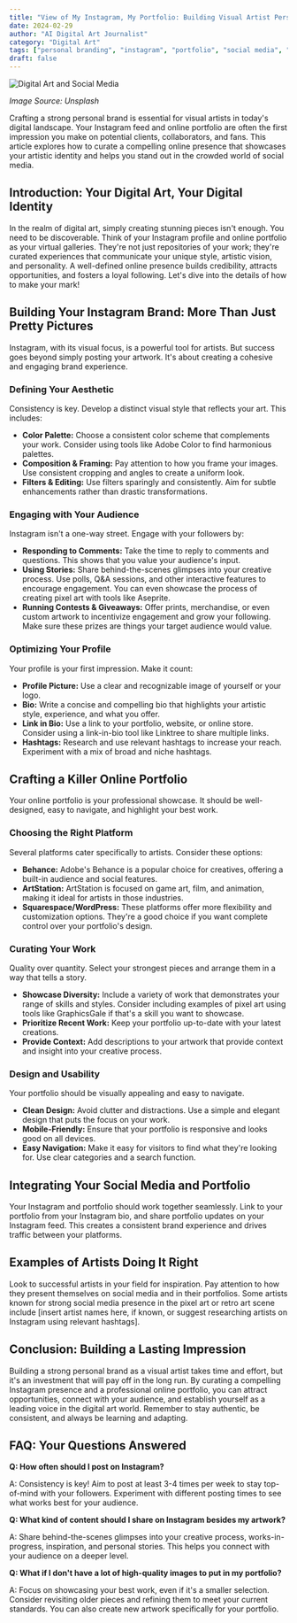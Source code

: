 ```yaml
---
title: "View of My Instagram, My Portfolio: Building Visual Artist Personal Branding in Social Media"
date: 2024-02-29
author: "AI Digital Art Journalist"
category: "Digital Art"
tags: ["personal branding", "instagram", "portfolio", "social media", "digital art", "pixel art", "illustration", "marketing"]
draft: false
---
```


![Digital Art and Social Media](https://images.unsplash.com/photo-1588692071221-ff3cfb59e502?q=80&w=2070&auto=format&fit=crop&ixlib=rb-4.0.3&ixid=M3wxMjA3fDB8MHxwaG90by1wYWdlfHx8fGVufDB8fHx8fA)

*Image Source: Unsplash*

Crafting a strong personal brand is essential for visual artists in today's digital landscape. Your Instagram feed and online portfolio are often the first impression you make on potential clients, collaborators, and fans. This article explores how to curate a compelling online presence that showcases your artistic identity and helps you stand out in the crowded world of social media.

## Introduction: Your Digital Art, Your Digital Identity

In the realm of digital art, simply creating stunning pieces isn't enough. You need to be discoverable. Think of your Instagram profile and online portfolio as your virtual galleries. They're not just repositories of your work; they're curated experiences that communicate your unique style, artistic vision, and personality. A well-defined online presence builds credibility, attracts opportunities, and fosters a loyal following. Let's dive into the details of how to make your mark!

## Building Your Instagram Brand: More Than Just Pretty Pictures

Instagram, with its visual focus, is a powerful tool for artists. But success goes beyond simply posting your artwork. It's about creating a cohesive and engaging brand experience.

### Defining Your Aesthetic

Consistency is key. Develop a distinct visual style that reflects your art. This includes:

*   **Color Palette:** Choose a consistent color scheme that complements your work. Consider using tools like Adobe Color to find harmonious palettes.
*   **Composition & Framing:** Pay attention to how you frame your images. Use consistent cropping and angles to create a uniform look. 
*   **Filters & Editing:** Use filters sparingly and consistently. Aim for subtle enhancements rather than drastic transformations.

### Engaging with Your Audience

Instagram isn't a one-way street. Engage with your followers by:

*   **Responding to Comments:** Take the time to reply to comments and questions. This shows that you value your audience's input.
*   **Using Stories:** Share behind-the-scenes glimpses into your creative process. Use polls, Q&A sessions, and other interactive features to encourage engagement. You can even showcase the process of creating pixel art with tools like Aseprite.
*   **Running Contests & Giveaways:** Offer prints, merchandise, or even custom artwork to incentivize engagement and grow your following. Make sure these prizes are things your target audience would value.

### Optimizing Your Profile

Your profile is your first impression. Make it count:

*   **Profile Picture:** Use a clear and recognizable image of yourself or your logo.
*   **Bio:** Write a concise and compelling bio that highlights your artistic style, experience, and what you offer.
*   **Link in Bio:** Use a link to your portfolio, website, or online store. Consider using a link-in-bio tool like Linktree to share multiple links.
*   **Hashtags:** Research and use relevant hashtags to increase your reach. Experiment with a mix of broad and niche hashtags.

## Crafting a Killer Online Portfolio

Your online portfolio is your professional showcase. It should be well-designed, easy to navigate, and highlight your best work.

### Choosing the Right Platform

Several platforms cater specifically to artists. Consider these options:

*   **Behance:** Adobe's Behance is a popular choice for creatives, offering a built-in audience and social features.
*   **ArtStation:** ArtStation is focused on game art, film, and animation, making it ideal for artists in those industries.
*   **Squarespace/WordPress:** These platforms offer more flexibility and customization options. They're a good choice if you want complete control over your portfolio's design.

### Curating Your Work

Quality over quantity. Select your strongest pieces and arrange them in a way that tells a story. 

*   **Showcase Diversity:** Include a variety of work that demonstrates your range of skills and styles. Consider including examples of pixel art using tools like GraphicsGale if that's a skill you want to showcase.
*   **Prioritize Recent Work:** Keep your portfolio up-to-date with your latest creations.
*   **Provide Context:** Add descriptions to your artwork that provide context and insight into your creative process.

### Design and Usability

Your portfolio should be visually appealing and easy to navigate.

*   **Clean Design:** Avoid clutter and distractions. Use a simple and elegant design that puts the focus on your work.
*   **Mobile-Friendly:** Ensure that your portfolio is responsive and looks good on all devices.
*   **Easy Navigation:** Make it easy for visitors to find what they're looking for. Use clear categories and a search function.

## Integrating Your Social Media and Portfolio

Your Instagram and portfolio should work together seamlessly. Link to your portfolio from your Instagram bio, and share portfolio updates on your Instagram feed. This creates a consistent brand experience and drives traffic between your platforms.

## Examples of Artists Doing It Right

Look to successful artists in your field for inspiration. Pay attention to how they present themselves on social media and in their portfolios. Some artists known for strong social media presence in the pixel art or retro art scene include [insert artist names here, if known, or suggest researching artists on Instagram using relevant hashtags].

## Conclusion: Building a Lasting Impression

Building a strong personal brand as a visual artist takes time and effort, but it's an investment that will pay off in the long run. By curating a compelling Instagram presence and a professional online portfolio, you can attract opportunities, connect with your audience, and establish yourself as a leading voice in the digital art world. Remember to stay authentic, be consistent, and always be learning and adapting.

## FAQ: Your Questions Answered

**Q: How often should I post on Instagram?**

A: Consistency is key! Aim to post at least 3-4 times per week to stay top-of-mind with your followers. Experiment with different posting times to see what works best for your audience.

**Q: What kind of content should I share on Instagram besides my artwork?**

A: Share behind-the-scenes glimpses into your creative process, works-in-progress, inspiration, and personal stories. This helps you connect with your audience on a deeper level.

**Q: What if I don't have a lot of high-quality images to put in my portfolio?**

A: Focus on showcasing your best work, even if it's a smaller selection. Consider revisiting older pieces and refining them to meet your current standards. You can also create new artwork specifically for your portfolio.
